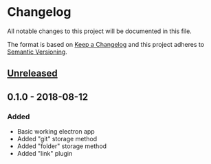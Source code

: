 # Changelog
All notable changes to this project will be documented in this file.

The format is based on [Keep a Changelog](http://keepachangelog.com/en/1.0.0/)
and this project adheres to [Semantic Versioning](http://semver.org/spec/v2.0.0.html).

## [Unreleased]


## 0.1.0 - 2018-08-12

### Added
- Basic working electron app
- Added "git" storage method
- Added "folder" storage method
- Added "link" plugin

[Unreleased]: https://github.com/osapps/dotsync/compare/v0.1.0...HEAD
